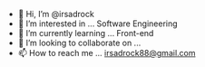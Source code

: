 - 👋 Hi, I’m @irsadrock
- 👀 I’m interested in ... Software Engineering
- 🌱 I’m currently learning ... Front-end
- 💞️ I’m looking to collaborate on ...
- 📫 How to reach me ... irsadrock88@gmail.com

<!---
irsadrock/irsadrock is a ✨ special ✨ repository because its `README.md` (this file) appears on your GitHub profile.
You can click the Preview link to take a look at your changes.
--->
